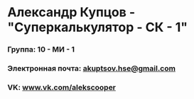 # Александр Купцов - "Суперкалькулятор - СК - 1"

### Группа: 10 - МИ - 1
### Электронная почта: akuptsov.hse@gmail.com
### VK: www.vk.com/alekscooper



